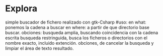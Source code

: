 # Explora
simple buscador de fichero realizado con gtk-Csharp
#uso:
en what: ponemos la cadena a buscar
en where: a partir de que directorio base buscar.
obciones:
busqueda amplia, buscando coincidencia con la cadena escrita
busqueda restringuida, busca los ficheros o directorios con el nombre exacto, incluido extención.
obciones, de cancelar la busqueda y limpiar el área de texto resultado.
